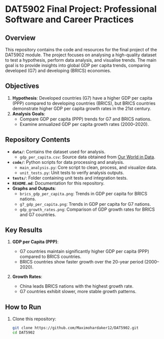# DAT5902 Final Project: Professional Software and Career Practices

## Overview
This repository contains the code and resources for the final project of the DAT5902 module. The project focuses on analysing a high-quality dataset to test a hypothesis, perform data analysis, and visualise trends. The main goal is to provide insights into global GDP per capita trends, comparing developed (G7) and developing (BRICS) economies.

## Objectives
1. **Hypothesis**: Developed countries (G7) have a higher GDP per capita (PPP) compared to developing countries (BRICS), but BRICS countries demonstrate higher GDP per capita growth rates in the 21st century.
2. **Analysis Goals**:
   - Compare GDP per capita (PPP) trends for G7 and BRICS nations.
   - Examine annualized GDP per capita growth rates (2000–2020).

## Repository Contents
- **`data/`**: Contains the dataset used for analysis.
  - `gdp_per_capita.csv`: Source data obtained from [Our World in Data](https://ourworldindata.org/grapher/gdp-per-capita-worldbank).
- **`code/`**: Python scripts for data processing and analysis.
  - `main_analysis.py`: Core script to clean, process, and visualize data.
  - `unit_tests.py`: Unit tests to verify analysis outputs.
- **`tests/`**: Folder containing unit tests and integration tests.
- **`README.md`**: Documentation for this repository.
- **Graphs and Outputs**:
  - `brics_gdp_per_capita.png`: Trends in GDP per capita for BRICS nations.
  - `g7_gdp_per_capita.png`: Trends in GDP per capita for G7 nations.
  - `gdp_growth_rates.png`: Comparison of GDP growth rates for BRICS and G7 countries.

## Key Results
1. **GDP per Capita (PPP)**:
   - G7 countries maintain significantly higher GDP per capita (PPP) compared to BRICS countries.
   - BRICS countries show faster growth over the 20-year period (2000–2020).

2. **Growth Rates**:
   - China leads BRICS nations with the highest growth rate.
   - G7 countries exhibit slower, more stable growth patterns.

## How to Run
1. Clone this repository:
   ```bash
   git clone https://github.com/Maximohardaker12/DAT5902.git
   cd DAT5902
